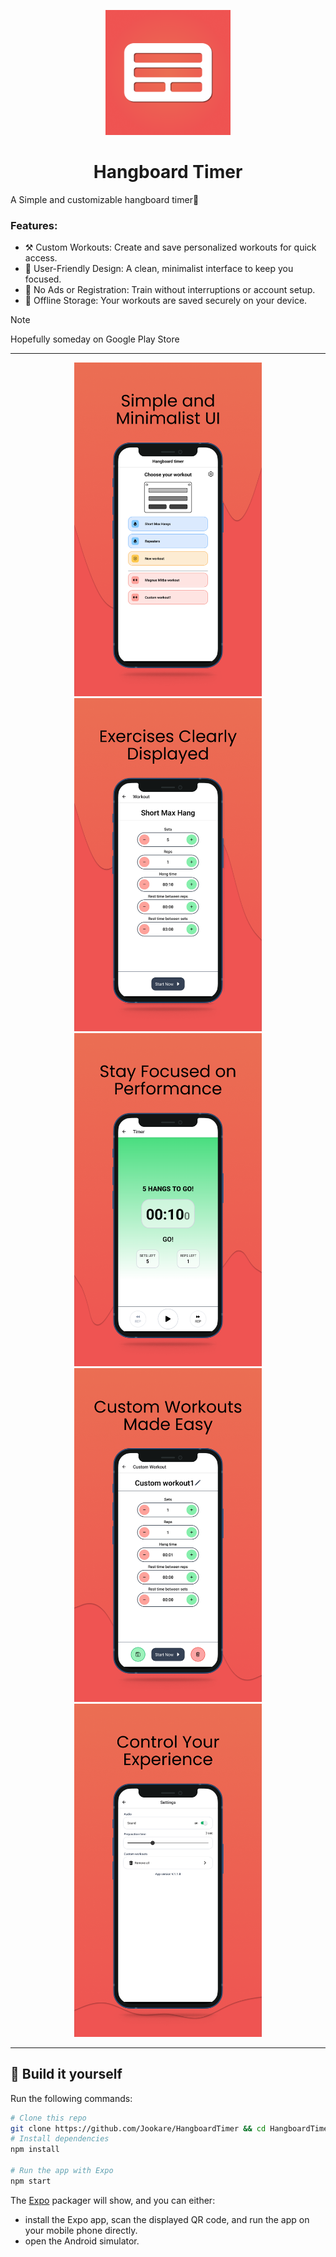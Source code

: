 <p align="center">
    <img alt="oss image" src="./assets/icon.png" width="200px">
    <h1 align="center">Hangboard Timer</h1>
</p>


A Simple and customizable hangboard timer🧗

### Features:

- ⚒️ Custom Workouts: Create and save personalized workouts for quick access.
- 📱 User-Friendly Design: A clean, minimalist interface to keep you focused.
- 🚫 No Ads or Registration: Train without interruptions or account setup.
- 💾 Offline Storage: Your workouts are saved securely on your device.

> [!NOTE]  
> Hopefully someday on Google Play Store
---


<p align="center">
  <img src="./assets/screenshots/MainScreen.png" alt="MainScreen" width="300">
  <img src="./assets/screenshots/WorkoutScreen.png" alt="WorkoutScreen" width="300">
  <img src="./assets/screenshots/TimerScreen.png" alt="TimerScreen" width="300">
  <img src="./assets/screenshots/CustomWorkoutScreen.png" alt="CustomWorkoutScreen" width="300">
  <img src="./assets/screenshots/SettingsScreen.png" alt="SettingsScreen" width="300">
</p>

---


## :hammer: Build it yourself

Run the following commands:

```bash
# Clone this repo
git clone https://github.com/Jookare/HangboardTimer && cd HangboardTimer
# Install dependencies
npm install

# Run the app with Expo
npm start
```

The [Expo](https://expo.io) packager will show, and you can either:

-   install the Expo app, scan the displayed QR code, and run the app on your mobile phone directly.
-   open the Android simulator.

